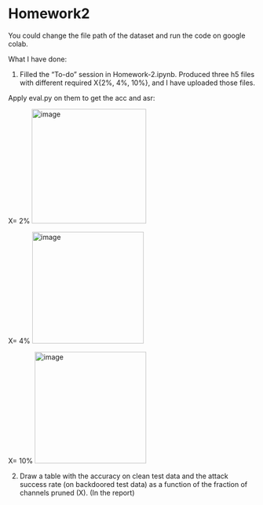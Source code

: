 # Homework2
You could change the file path of the dataset and run the code on google colab.

What I have done:
1)	Filled the “To-do” session in Homework-2.ipynb. Produced three h5 files with different required X{2%, 4%, 10%}, and I have uploaded those files.

Apply eval.py on them to get the acc and asr:

X= 2%
 <img width="233" alt="image" src="https://user-images.githubusercontent.com/58565205/206647346-c67ee75f-9f9c-46c1-8e1a-f5fe7d8eed01.png">

X= 4%
 <img width="227" alt="image" src="https://user-images.githubusercontent.com/58565205/206647356-6a9e536b-aea7-426e-979c-dd07fc33fbeb.png">

X= 10%
<img width="227" alt="image" src="https://user-images.githubusercontent.com/58565205/206647502-827f79c2-e9ad-482f-87f6-0e4c0a8e24f5.png">


2)	Draw a table with the accuracy on clean test data and the attack success rate (on backdoored test data) as a function of the fraction of channels pruned (X). (In the report)

